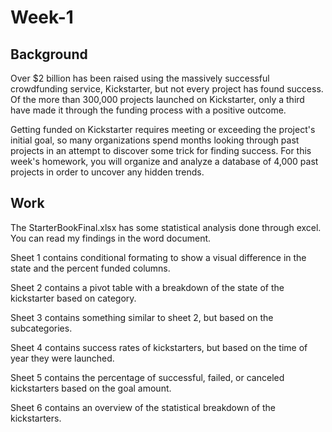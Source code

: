 # Week-1
## Background

Over $2 billion has been raised using the massively successful crowdfunding service, Kickstarter, but not every project has found success. Of the more than 300,000 projects launched on Kickstarter, only a third have made it through the funding process with a positive outcome.

Getting funded on Kickstarter requires meeting or exceeding the project's initial goal, so many organizations spend months looking through past projects in an attempt to discover some trick for finding success. For this week's homework, you will organize and analyze a database of 4,000 past projects in order to uncover any hidden trends.

## Work

The StarterBookFinal.xlsx has some statistical analysis done through excel. You can read my findings in the word document.

Sheet 1 contains conditional formating to show a visual difference in the state and the percent funded columns. 

Sheet 2 contains a pivot table with a breakdown of the state of the kickstarter based on category.

Sheet 3 contains something similar to sheet 2, but based on the subcategories.

Sheet 4 contains success rates of kickstarters, but based on the time of year they were launched.

Sheet 5 contains the percentage of successful, failed, or canceled kickstarters based on the goal amount.

Sheet 6 contains an overview of the statistical breakdown of the kickstarters. 
